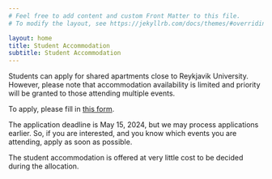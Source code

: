 ```yaml
---
# Feel free to add content and custom Front Matter to this file.
# To modify the layout, see https://jekyllrb.com/docs/themes/#overriding-theme-defaults

layout: home
title: Student Accommodation
subtitle: Student Accommodation
---
```


Students can apply for shared apartments close to Reykjavik University. However, please note that accommodation availability is limited and priority will be granted to those attending multiple events.

To apply, please fill in [this form](https://docs.google.com/forms/d/e/1FAIpQLSeorGk6fEblUSB99yhff6cqeAPR0cjmeOpgp03I7Pig8ociEQ/viewform).

The application deadline is May 15, 2024, but we may process applications earlier.
So, if you are interested, and you know which events you are attending, apply as soon as possible.

The student accommodation is offered at very little cost to be decided during the allocation.